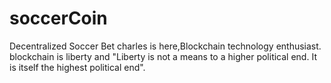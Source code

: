# soccerCoin
Decentralized Soccer Bet 
charles is here,Blockchain technology enthusiast.
blockchain is liberty and
"Liberty is not a means to a higher political end. It is itself the highest political end".
